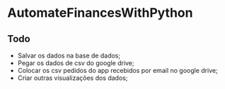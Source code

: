 # AutomateFinancesWithPython

## Todo
- Salvar os dados na base de dados;
- Pegar os dados de csv do google drive;
- Colocar os csv pedidos do app recebidos por email no google drive;
- Criar outras visualizações dos dados;